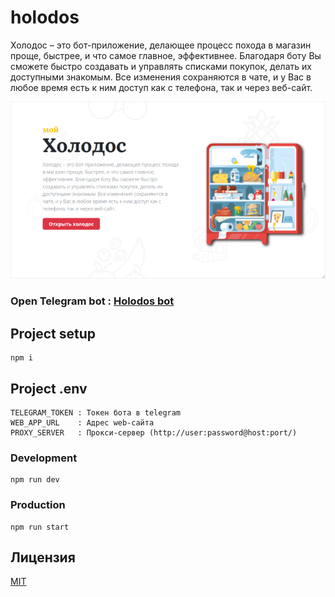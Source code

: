 # holodos

Холодос – это бот-приложение, делающее процесс похода в магазин
проще, быстрее, и что самое главное, эффективнее. Благодаря боту Вы сможете
быстро создавать и управлять списками покупок, делать их доступными
знакомым. Все изменения сохраняются в чате, и у Вас в любое время есть к ним
доступ как с телефона, так и через веб-сайт.

<img width="1280" src="/public/social-preview.png">

### Open Telegram bot : [Holodos bot](https://t.me/MyHolodosBot)

## Project setup

```
npm i
```

## Project .env

```
TELEGRAM_TOKEN : Токен бота в telegram
WEB_APP_URL    : Адрес web-сайта
PROXY_SERVER   : Прокси-сервер (http://user:password@host:port/)
```

### Development

```
npm run dev
```

### Production

```
npm run start
```

## Лицензия

[MIT](LICENSE)
